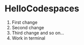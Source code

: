 # HelloCodespaces

1. First change
2. Second change
3. Third change and so on...
4. Work in terminal
